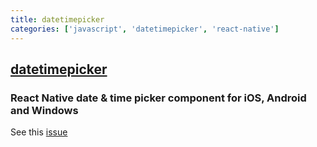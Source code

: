 ```yaml
---
title: datetimepicker
categories: ['javascript', 'datetimepicker', 'react-native']
---
```

## [datetimepicker](https://github.com/react-native-datetimepicker/datetimepicker)

### React Native date & time picker component for iOS, Android and Windows


See this [issue](https://github.com/react-native-datetimepicker/datetimepicker/issues/313)
